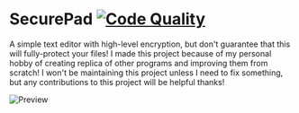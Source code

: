 # SecurePad [![Code Quality](https://app.codacy.com/project/badge/Grade/7fdc853e58a5469db1a6a5b8e914faf4)](https://www.codacy.com/manual/dentolos19/SecurePad?utm_source=github.com&amp;utm_medium=referral&amp;utm_content=dentolos19/SecurePad&amp;utm_campaign=Badge_Grade)

A simple text editor with high-level encryption, but don't guarantee that this will fully-protect your files! I made this project because of my personal hobby of creating replica of other programs and improving them from scratch! I won't be maintaining this project unless I need to fix something, but any contributions to this project will be helpful thanks!

![Preview](https://dentolos19.github.io/previews/securepad.png)
